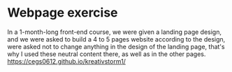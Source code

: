 # Webpage exercise
In a 1-month-long front-end course, we were given a landing page design, and we were asked to build a 4 to 5 pages website according to the design, were asked not to change anything in the design of the landing page, that's why I used these neutral content there, as well as in the other pages.  
https://cegs0612.github.io/kreativstorm1/
